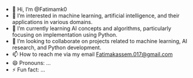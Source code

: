 - 👋 Hi, I’m @Fatimamk0
- 👀 I’m interested in machine learning, artificial intelligence, and their applications in various domains.
- 🌱 I’m currently learning AI concepts and algorithms, particularly focusing on implementation using Python.
- 💞️ I’m looking to collaborate on projects related to machine learning, AI research, and Python development.
- 📫 How to reach me via my email Fatimakassem.017@gmail.com
- 😄 Pronouns: ...
- ⚡ Fun fact: ...

<!---
Fatimamk0/Fatimamk0 is a ✨ special ✨ repository because its `README.md` (this file) appears on your GitHub profile.
You can click the Preview link to take a look at your changes.
--->
